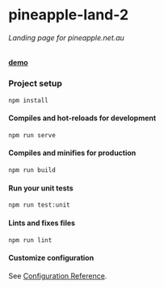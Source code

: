 # pineapple-land-2

###### Landing page for pineapple.net.au

[**demo**](https://garevna.github.io/pineapple-land-2)

### Project setup
```
npm install
```

#### Compiles and hot-reloads for development
```
npm run serve
```

#### Compiles and minifies for production
```
npm run build
```

#### Run your unit tests
```
npm run test:unit
```

#### Lints and fixes files
```
npm run lint
```

#### Customize configuration
See [Configuration Reference](https://cli.vuejs.org/config/).
